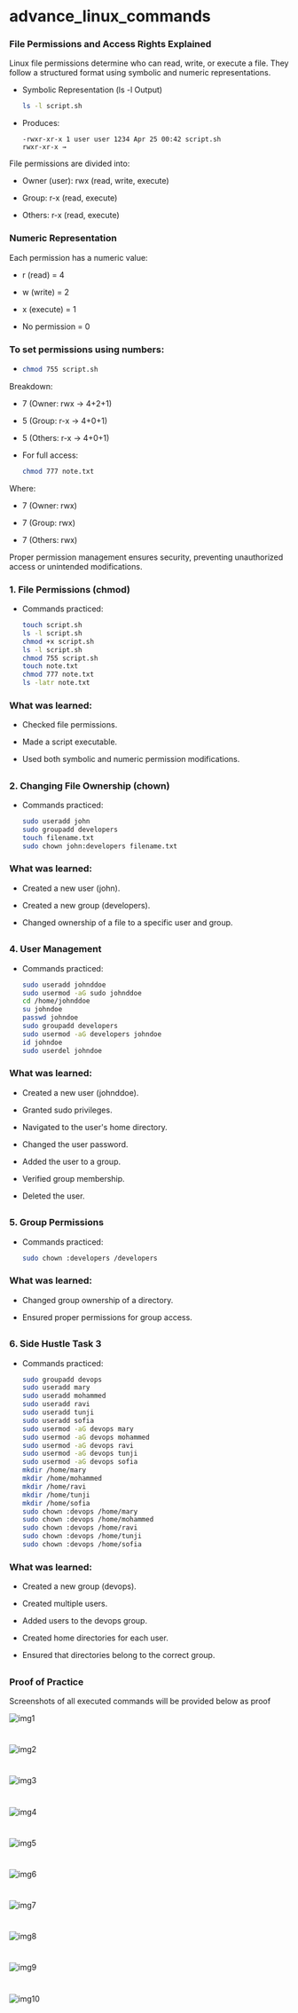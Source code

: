 # advance_linux_commands

### **File Permissions and Access Rights Explained**
Linux file permissions determine who can read, write, or execute a file. They follow a structured format using symbolic and numeric representations.

- Symbolic Representation (ls -l Output)
  ```bash
  ls -l script.sh

- Produces:
  ```
  -rwxr-xr-x 1 user user 1234 Apr 25 00:42 script.sh
  rwxr-xr-x → 
  
File permissions are divided into:

- Owner (user): rwx (read, write, execute)

- Group: r-x (read, execute)

- Others: r-x (read, execute)

### Numeric Representation
Each permission has a numeric value:

- r (read) = 4

- w (write) = 2

- x (execute) = 1

- No permission = 0

### To set permissions using numbers:
 -
   ```bash
   chmod 755 script.sh

Breakdown:

- 7 (Owner: rwx → 4+2+1)

- 5 (Group: r-x → 4+0+1)

- 5 (Others: r-x → 4+0+1)

- For full access:
  ```bash
  chmod 777 note.txt
Where:

- 7 (Owner: rwx)

- 7 (Group: rwx)

- 7 (Others: rwx)

Proper permission management ensures security, preventing unauthorized access or unintended modifications.


### 1. File Permissions (chmod)
- Commands practiced:

  ```bash
  touch script.sh
  ls -l script.sh
  chmod +x script.sh
  ls -l script.sh
  chmod 755 script.sh
  touch note.txt
  chmod 777 note.txt
  ls -latr note.txt
  
### What was learned:

- Checked file permissions.

- Made a script executable.

- Used both symbolic and numeric permission modifications.

##

### 2. Changing File Ownership (chown)
- Commands practiced:

  ```bash
  sudo useradd john
  sudo groupadd developers
  touch filename.txt
  sudo chown john:developers filename.txt

### What was learned:

- Created a new user (john).

- Created a new group (developers).

- Changed ownership of a file to a specific user and group.

##

### 4. User Management
- Commands practiced:

  ```bash
  sudo useradd johnddoe
  sudo usermod -aG sudo johnddoe
  cd /home/johnddoe
  su johndoe
  passwd johndoe
  sudo groupadd developers
  sudo usermod -aG developers johndoe
  id johndoe
  sudo userdel johndoe

### What was learned:

- Created a new user (johnddoe).

- Granted sudo privileges.

- Navigated to the user's home directory.

- Changed the user password.

- Added the user to a group.

- Verified group membership.

- Deleted the user.

##

### 5. Group Permissions
- Commands practiced:

  ```bash
  sudo chown :developers /developers

### What was learned:

- Changed group ownership of a directory.

- Ensured proper permissions for group access.

##

### 6. Side Hustle Task 3
- Commands practiced:

  ```bash
  sudo groupadd devops
  sudo useradd mary
  sudo useradd mohammed
  sudo useradd ravi
  sudo useradd tunji
  sudo useradd sofia
  sudo usermod -aG devops mary
  sudo usermod -aG devops mohammed
  sudo usermod -aG devops ravi
  sudo usermod -aG devops tunji
  sudo usermod -aG devops sofia
  mkdir /home/mary
  mkdir /home/mohammed
  mkdir /home/ravi
  mkdir /home/tunji
  mkdir /home/sofia
  sudo chown :devops /home/mary
  sudo chown :devops /home/mohammed
  sudo chown :devops /home/ravi
  sudo chown :devops /home/tunji
  sudo chown :devops /home/sofia

### What was learned:

- Created a new group (devops).

- Created multiple users.

- Added users to the devops group.

- Created home directories for each user.

- Ensured that directories belong to the correct group.


##

### **Proof of Practice**
Screenshots of all executed commands will be provided below as proof

![img1](./img/img_adminactivities.png)
#
![img2](./img/img_adminactivities2.png)
#
![img3](./img/img_adminactivities3.png)
#
![img4](./img/img_chmod.png)
#
![img5](./img/img_img.png)
#
![img6](./img/img_passwd.png)
#
![img7](./img/img_su.png)
#
![img8](./img/img_sidehustletask3_1.png)
#
![img9](./img/img_sidehustletask3_2.png)
#
![img10](./img/img_sidehustletask3_3.png)